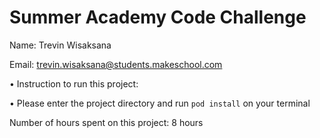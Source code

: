 # Summer Academy Code Challenge
Name: Trevin Wisaksana

Email: trevin.wisaksana@students.makeschool.com

• Instruction to run this project:

  • Please enter the project directory and run `pod install` on your terminal
  
Number of hours spent on this project: 8 hours
